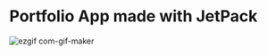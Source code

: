 # Portfolio App made with JetPack

![ezgif com-gif-maker](https://user-images.githubusercontent.com/91419527/158061341-a8b37431-3a78-4102-8e59-cd1c218b8d88.gif)

